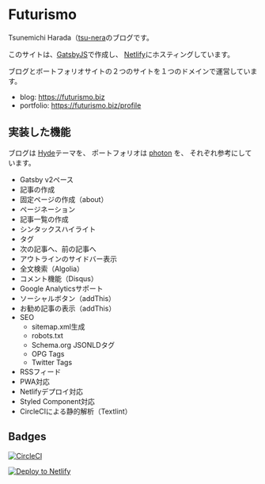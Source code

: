 # Futurismo

Tsunemichi Harada（[tsu-nera](https://twitter.com/tsu_nera)のブログです。

このサイトは、[GatsbyJS](https://next.gatsbyjs.org/)で作成し、 [Netlify](https://www.netlify.com/)にホスティングしています。

ブログとボートフォリオサイトの２つのサイトを１つのドメインで運営しています。

- blog: https://futurismo.biz
- portfolio: https://futurismo.biz/profile

## 実装した機能

ブログは [Hyde](https://github.com/poole/hyde)テーマを、
ポートフォリオは [photon](https://github.com/codebushi/gatsby-starter-photon) を、
それぞれ参考にしています。

- Gatsby v2ペース
- 記事の作成
- 固定ページの作成（about）
- ページネーション
- 記事一覧の作成
- シンタックスハイライト
- タグ
- 次の記事へ、前の記事へ
- アウトラインのサイドバー表示
- 全文検索（Algolia）
- コメント機能（Disqus）
- Google Analyticsサポート
- ソーシャルボタン（addThis）
- お勧め記事の表示（addThis）
- SEO
  - sitemap.xml生成
  - robots.txt
  - Schema.org JSONLDタグ
  - OPG Tags
  - Twitter Tags
- RSSフィード
- PWA対応
- Netlifyデプロイ対応
- Styled Component対応
- CircleCIによる静的解析（Textlint）

## Badges

[![CircleCI](https://circleci.com/gh/tsu-nera/futurismo3/tree/master.svg?style=svg)](https://circleci.com/gh/tsu-nera/futurismo3)

[![Deploy to Netlify](https://www.netlify.com/img/deploy/button.svg)](https://app.netlify.com/start/deploy?repository=https://github.com/tsu-nera/futurismo3)

